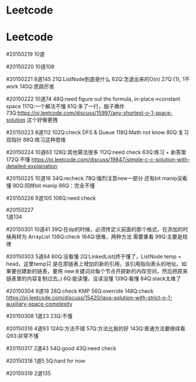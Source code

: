 # Leetcode
# Leetcode
#20150219
	10道

#20150220
	10道108

#20150221
	8道145   21Q:ListNode到底是什么  62Q:怎退出来的O(n)  27Q:{1}, 1不work
			 145Q:思路厉害

#20150222
	10道74   48Q:need figure out the formula, in-place->constant space
			 117Q:一个解法不懂   81Q:多了一行，脑子爆炸
			 73Q:https://oj.leetcode.com/discuss/15997/any-shortest-o-1-space-solution 这个好像更拽

#20150223
	8道112	102Q:check DFS & Queue 118Q:Math not know
			80Q:复习双指针  88Q:练习这种思维

#20150224
	10道63	128Q:其他算法很多  112Q:need check 63Q:练习 + 新答案 172Q:不懂
			https://oj.leetcode.com/discuss/19847/simple-c-c-solution-with-detailed-explaination

#20150225
	10道16	34Q:recheck	78Q:强烈注意new一部分 还有bit manip没看懂
			90Q:同样bit manip 86Q：完全不懂

#20150226
	9道105	106Q:need check	

#20150227	
	1道134

#20150301
	10道41	39Q:在dp的时候，必须传定义前面的那个格式，在添加的时候再转为  				ArrayList 138Q:check 164Q:很难，两种方法 需要重看 99Q:主要是规律

#20150303
	5道84	60Q:没看懂 2Q:LinkedList(终于懂了，ListNode temp = head，这里temp只		是在原链表上增加的新的引用，该引用指向表头的地址。如果要创建新的链表，要用			new关键词对每个节点开辟新的内存空间，然后把原来链表里的内容复制过去。)  		   6Q:能读懂，没读没懂   139Q:看懂 84Q:stack太难了

#20150304 
	9道18	28Q:check KMP 56Q:override 148Q:check https://oj.leetcode.com/discuss/15420/java-solution-with-strict-o-1-auxiliary-space-complexity

#20150308
	1道23	23Q:不懂

#20150316
	4道93	124Q:方法不错 57Q:方法比我的好  143Q:普通方法要继续看 Q93:非常不懂

#20150317
	2道43	54Q:good 43Q:need check

#20150318
	1道5		5Q:hard for now

#20150319
	2道135	